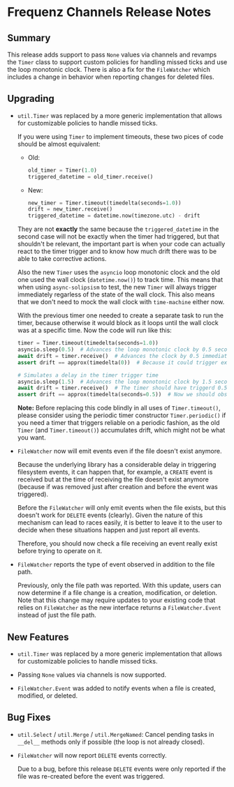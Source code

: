 # Frequenz Channels Release Notes

## Summary

This release adds support to pass `None` values via channels and revamps the `Timer` class to support custom policies for handling missed ticks and use the loop monotonic clock.  There is also a fix for the `FileWatcher` which includes a change in behavior when reporting changes for deleted files.

## Upgrading

* `util.Timer` was replaced by a more generic implementation that allows for customizable policies to handle missed ticks.

  If you were using `Timer` to implement timeouts, these two pices of code should be almost equivalent:

  - Old:

    ```python
    old_timer = Timer(1.0)
    triggered_datetime = old_timer.receive()
    ```

  - New:

    ```python
    new_timer = Timer.timeout(timedelta(seconds=1.0))
    drift = new_timer.receive()
    triggered_datetime = datetime.now(timezone.utc) - drift
    ```

  They are not **exactly** the same because the `triggered_datetime` in the second case will not be exactly when the timer had triggered, but that shouldn't be relevant, the important part is when your code can actually react to the timer trigger and to know how much drift there was to be able to take corrective actions.

  Also the new `Timer` uses the `asyncio` loop monotonic clock and the old one used the wall clock (`datetime.now()`) to track time. This means that when using `async-solipsism` to test, the new `Timer` will always trigger immediately regarless of the state of the wall clock.  This also means that we don't need to mock the wall clock with `time-machine` either now.

  With the previous timer one needed to create a separate task to run the timer, because otherwise it would block as it loops until the wall clock was at a specific time. Now the code will run like this:

  ```python
  timer = Timer.timeout(timedelta(seconds=1.0))
  asyncio.sleep(0.5)  # Advances the loop monotonic clock by 0.5 seconds immediately
  await drift = timer.receive()  # Advances the clock by 0.5 immediately too
  assert drift == approx(timedelta(0))  # Because it could trigger exactly at the tick time

  # Simulates a delay in the timer trigger time
  asyncio.sleep(1.5)  # Advances the loop monotonic clock by 1.5 seconds immediately
  await drift = timer.receive()  # The timer should have triggerd 0.5 seconds ago, so it doesn't even sleep
  assert drift == approx(timedelta(seconds=0.5))  # Now we should observe a drift of 0.5 seconds
  ```

  **Note:** Before replacing this code blindly in all uses of `Timer.timeout()`, please consider using the periodic timer constructor `Timer.periodic()` if you need a timer that triggers reliable on a periodic fashion, as the old `Timer` (and `Timer.timeout()`) accumulates drift, which might not be what you want.

* `FileWatcher` now will emit events even if the file doesn't exist anymore.

  Because the underlying library has a considerable delay in triggering filesystem events, it can happen that, for example, a `CREATE` event is received but at the time of receiving the file doesn't exist anymore (because if was removed just after creation and before the event was triggered).

  Before the `FileWatcher` will only emit events when the file exists, but this doesn't work for `DELETE` events (clearly). Given the nature of this mechanism can lead to races easily, it is better to leave it to the user to decide when these situations happen and just report all events.

  Therefore, you should now check a file receiving an event really exist before trying to operate on it.

* `FileWatcher` reports the type of event observed in addition to the file path.

  Previously, only the file path was reported. With this update, users can now determine if a file change is a creation, modification, or deletion.
  Note that this change may require updates to your existing code that relies on `FileWatcher` as the new interface returns a `FileWatcher.Event` instead of just the file path.

## New Features

* `util.Timer` was replaced by a more generic implementation that allows for customizable policies to handle missed ticks.

* Passing `None` values via channels is now supported.

* `FileWatcher.Event` was added to notify events when a file is created, modified, or deleted.

## Bug Fixes

* `util.Select` / `util.Merge` / `util.MergeNamed`: Cancel pending tasks in `__del__` methods only if possible (the loop is not already closed).

* `FileWatcher` will now report `DELETE` events correctly.

  Due to a bug, before this release `DELETE` events were only reported if the file was re-created before the event was triggered.
